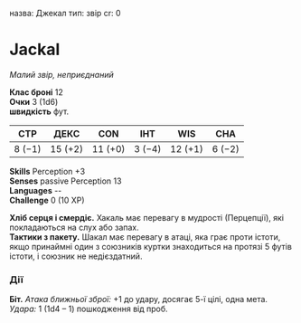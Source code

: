 назва: Джекал тип: звір cr: 0

# Jackal
_Малий звір, неприєднаний_

**Клас броні** 12    
**Очки** 3 (1d6)    
**швидкість** фут.

| СТР    | ДЕКС    | CON     | ІНТ    | WIS     | CHA    |
| ------ | ------- | ------- | ------ | ------- | ------ |
| 8 (−1) | 15 (+2) | 11 (+0) | 3 (−4) | 12 (+1) | 6 (−2) |

**Skills** Perception +3    
**Senses** passive Perception 13    
**Languages** --    
**Challenge** 0 (10 XP)

**Хліб серця і смердіє.** Хакаль має перевагу в мудрості (Перцепції), які покладаються на слух або запах.    
**Тактики з пакету.** Шакал має перевагу в атаці, яка грає проти істоти, якщо принаймні один з союзників куртки знаходиться на протязі 5 футів істоти, і союзник не недієздатний.

### Дії
**Біт.** _Атака ближньої зброї:_ +1 до удару, досягає 5-ї цілі, одна мета. _Удара:_ 1 (1d4 – 1) пошкодження від проб. 
